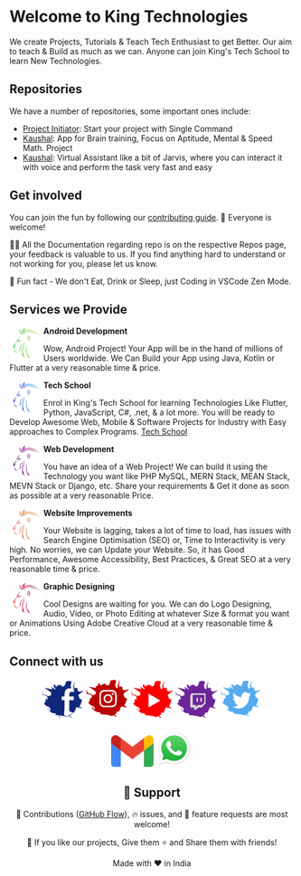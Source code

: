# Welcome to King Technologies

We create Projects, Tutorials & Teach Tech Enthusiast to get Better. Our aim to teach & Build as much as we can. Anyone can join King's Tech School to learn New Technologies.

## Repositories

We have a number of repositories, some important ones include:

* [Project Initiator](https://github.com/king-technologies/Project-Initiator): Start your project with Single Command
* [Kaushal](https://github.com/king-technologies/kaushal): App for Brain training, Focus on Aptitude, Mental & Speed Math. Project
* [Kaushal](https://github.com/king-technologies/virtual-assistant): Virtual Assistant like a bit of Jarvis, where you can interact it with voice and perform the task very fast and easy

## Get involved

You can join the fun by following our [contributing guide](https://guides.github.com/introduction/flow). 🌈 Everyone is welcome!

👩‍💻 All the Documentation regarding repo is on the respective Repos page, your feedback is valuable to us. If you find anything hard to understand or not working for you, please let us know.

🍿 Fun fact - We don't Eat, Drink or Sleep, just Coding in VSCode Zen Mode.

## Services we Provide</h2>

<img align="left" src='https://raw.githubusercontent.com/king-technologies/.github/main/assets/images/android.png' width="60"> **Android Development**

Wow, Android Project! Your App will be in the hand of millions of Users worldwide. We Can Build your App using Java, Kotlin or Flutter at a very reasonable time & price.
<p></p>

<img align="left" src='https://raw.githubusercontent.com/king-technologies/.github/main/assets/images/tech.png' width="60">**Tech School**

 Enrol in King's Tech School for learning Technologies Like Flutter, Python, JavaScript, C#, .net, & a lot more. You will be ready to Develop Awesome Web, Mobile & Software Projects for Industry with Easy approaches to Complex Programs. [Tech School](https://kingtechnologies.in/Tech%20School)

<img align="left" src='https://raw.githubusercontent.com/king-technologies/.github/main/assets/images/web.png' width="60">**Web Development**

 You have an idea of a Web Project! We can build it using the Technology you want like PHP MySQL, MERN Stack, MEAN Stack, MEVN Stack or Django, etc. Share your requirements & Get it done as soon as possible at a very reasonable Price.

<img align="left" src='https://raw.githubusercontent.com/king-technologies/.github/main/assets/images/website.png' width="60">**Website Improvements**

 Your Website is lagging, takes a lot of time to load, has issues with Search Engine Optimisation (SEO) or, Time to Interactivity is very high. No worries, we can Update your Website. So, it has Good Performance, Awesome Accessibility, Best Practices, & Great SEO at a very reasonable time & price.

<img align="left" src='https://raw.githubusercontent.com/king-technologies/.github/main/assets/images/graphic.png' width="60">**Graphic Designing**

 Cool Designs are waiting for you. We can do Logo Designing, Audio, Video, or Photo Editing at whatever Size & format you want or Animations Using Adobe Creative Cloud at a very reasonable time & price.

## Connect with us

<p align="center">
    <a href="https://www.facebook.com/KingTechnologist" title="Facebook">
        <img src="https://raw.githubusercontent.com/king-technologies/.github/main/assets/images/fb.svg" alt="Facebook" width="75" /></a>
    <a href="https://www.instagram.com/king_technologies" title="Instagram">
        <img src="https://raw.githubusercontent.com/king-technologies/.github/main/assets/images/instagram.svg" alt="Instagram" width="75" /></a>
    <a href="https://www.youtube.com/channel/UCBkOLsuxGJJRVyV2UIK9alQ?sub_confirmation=1" title="YouTube">
        <img src="https://raw.githubusercontent.com/king-technologies/.github/main/assets/images/youtube.svg" alt="YouTube" width="75" /></a>
    <a href="https://www.twitch.tv/kingtechnologies" title="Twitch">
        <img src="https://raw.githubusercontent.com/king-technologies/.github/main/assets/images/twitch.svg" alt="Twitch" width="75" /></a>
    <a href="https://www.twitter.com/king_tech1/" title="Twitter">
        <img src="https://raw.githubusercontent.com/king-technologies/.github/main/assets/images/twitter.svg" alt="Twitter" width="75" /></a>
</p>
<p align="center">
     <a href="mailto:kingtechnologies2017@gmail.com" title="Gmail">
        <img src="https://raw.githubusercontent.com/king-technologies/.github/main/assets/images/gmail.svg" alt="Gmail" width="75" /></a>
    <a href="https://wa.me/message/2BFKBEIG53U6H1" title="Whatsapp">
        <img src="https://raw.githubusercontent.com/king-technologies/.github/main/assets/images/whatsapp.svg" alt="Whatsapp" width="65" /></a>
</p>

<h2 align="center">🤝 Support</h2>

<p align="center">🎀 Contributions (<a href="https://guides.github.com/introduction/flow" title="GitHub flow">GitHub Flow</a>), 🔥 issues, and 🥮 feature requests are most welcome!</p>

<p align="center">💙 If you like our projects, Give them ⭐ and Share them with friends!</p>
</p>
<p align="center">Made with ❤️ in India</p>
